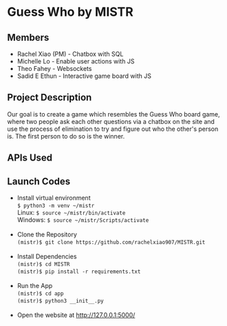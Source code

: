 # Guess Who by MISTR
## Members
* Rachel Xiao (PM) - Chatbox with SQL
* Michelle Lo - Enable user actions with JS
* Theo Fahey - Websockets
* Sadid E Ethun - Interactive game board with JS

## Project Description
Our goal is to create a game which resembles the Guess Who board game, where two people ask each other questions via a chatbox on the site and use the process of elimination to try and figure out who the other's person is. The first person to do so is the winner.

## APIs Used


## Launch Codes
- Install virtual environment <br>
```$ python3 -m venv ~/mistr``` <br>
Linux: ```$ source ~/mistr/bin/activate``` <br>
Windows: ```$ source ~/mistr/Scripts/activate``` <br><br>
- Clone the Repository <br>
```(mistr)$ git clone https://github.com/rachelxiao907/MISTR.git ``` <br><br>
- Install Dependencies <br>
```(mistr)$ cd MISTR ``` <br>
```(mistr)$ pip install -r requirements.txt``` <br><br> 
- Run the App <br>
```(mistr)$ cd app``` <br>
```(mistr)$ python3 __init__.py``` <br><br>
- Open the website at http://127.0.0.1:5000/
